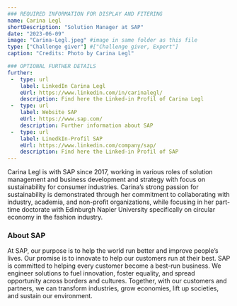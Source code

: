 ```yaml
---
### REQUIRED INFORMATION FOR DISPLAY AND FITERING
name: Carina Legl
shortDescription: "Solution Manager at SAP"
date: "2023-06-09"
image: "Carina-Legl.jpeg" #image in same folder as this file
type: ["Challenge giver"] #["Challenge giver, Expert"]
caption: "Credits: Photo by Carina Legl"

### OPTIONAL FURTHER DETAILS
further:
 -  type: url
    label: LinkedIn Carina Legl
    eUrl: https://www.linkedin.com/in/carinalegl/
    description: Find here the Linked-in Profil of Carina Legl
 -  type: url
    label: Website SAP
    eUrl: https://www.sap.com/
    description: Further information about SAP
 -  type: url
    label: LinedkIn-Profil SAP
    eUrl: https://www.linkedin.com/company/sap/
    description: Find here the Linked-in Profil of SAP
---
```


Carina Legl is with SAP since 2017, working in various roles of solution management and business development and strategy with focus on sustainability for consumer industries. Carina’s strong passion for sustainability is demonstrated through her commitment to collaborating with industry, academia, and non-profit organizations, while focusing in her part-time doctorate with Edinburgh Napier University specifically on circular economy in the fashion industry.

### About SAP

At SAP, our purpose is to help the world run better and improve people’s lives. Our promise is to innovate to help our customers run at their best. SAP is committed to helping every customer become a best-run business. We engineer solutions to fuel innovation, foster equality, and spread opportunity across borders and cultures. Together, with our customers and partners, we can transform industries, grow economies, lift up societies, and sustain our environment.